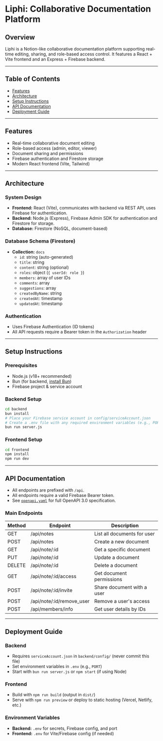 # Liphi: Collaborative Documentation Platform

## Overview
Liphi is a Notion-like collaborative documentation platform supporting real-time editing, sharing, and role-based access control. It features a React + Vite frontend and an Express + Firebase backend.

---

## Table of Contents
- [Features](#features)
- [Architecture](#architecture)
- [Setup Instructions](#setup-instructions)
- [API Documentation](#api-documentation)
- [Deployment Guide](#deployment-guide)

---

## Features
- Real-time collaborative document editing
- Role-based access (admin, editor, viewer)
- Document sharing and permissions
- Firebase authentication and Firestore storage
- Modern React frontend (Vite, Tailwind)

---

## Architecture
### System Design
- **Frontend:** React (Vite), communicates with backend via REST API, uses Firebase for authentication.
- **Backend:** Node.js (Express), Firebase Admin SDK for authentication and Firestore for storage.
- **Database:** Firestore (NoSQL, document-based)

### Database Schema (Firestore)
- **Collection:** `docs`
  - `id`: string (auto-generated)
  - `title`: string
  - `content`: string (optional)
  - `roles`: object (`{ userId: role }`)
  - `members`: array of user IDs
  - `comments`: array
  - `suggestions`: array
  - `createdByName`: string
  - `createdAt`: timestamp
  - `updatedAt`: timestamp

### Authentication
- Uses Firebase Authentication (ID tokens)
- All API requests require a Bearer token in the `Authorization` header

---

## Setup Instructions
### Prerequisites
- Node.js (v18+ recommended)
- Bun (for backend, [install Bun](https://bun.sh/))
- Firebase project & service account

### Backend Setup
```bash
cd backend
bun install
# Place your Firebase service account in config/serviceAccount.json
# Create a .env file with any required environment variables (e.g., PORT)
bun run server.js
```

### Frontend Setup
```bash
cd frontend
npm install
npm run dev
```

---

## API Documentation
- All endpoints are prefixed with `/api`.
- All endpoints require a valid Firebase Bearer token.
- See [`openapi.yaml`](./openapi.yaml) for full OpenAPI 3.0 specification.

### Main Endpoints
| Method | Endpoint                   | Description                       |
|--------|----------------------------|-----------------------------------|
| GET    | /api/notes                 | List all documents for user       |
| POST   | /api/notes                 | Create a new document             |
| GET    | /api/note/:id              | Get a specific document           |
| PUT    | /api/note/:id              | Update a document                 |
| DELETE | /api/note/:id              | Delete a document                 |
| GET    | /api/note/:id/access       | Get document permissions          |
| POST   | /api/note/:id/invite       | Share document with a user        |
| POST   | /api/note/:id/remove_user  | Remove a user's access            |
| POST   | /api/members/info          | Get user details by IDs           |

---

## Deployment Guide
### Backend
- Requires `serviceAccount.json` in `backend/config/` (never commit this file)
- Set environment variables in `.env` (e.g., `PORT`)
- Start with `bun run server.js` or `npm start` (if using Node)

### Frontend
- Build with `npm run build` (output in `dist/`)
- Serve with `npm run preview` or deploy to static hosting (Vercel, Netlify, etc.)

### Environment Variables
- **Backend:** `.env` for secrets, Firebase config, and port
- **Frontend:** `.env` for Vite/Firebase config (if needed)

